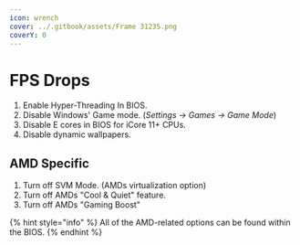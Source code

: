 ```yaml
---
icon: wrench
cover: ../.gitbook/assets/Frame 31235.png
coverY: 0
---
```


# FPS Drops

1. Enable Hyper-Threading In BIOS.
2. Disable Windows' Game mode. (_Settings -> Games -> Game Mode_)
3. Disable E cores in BIOS for iCore 11+ CPUs.
4. Disable dynamic wallpapers.

## AMD Specific

1. Turn off SVM Mode. (AMDs virtualization option)
2. Turn off AMDs "Cool & Quiet" feature.
3. Turn off AMDs "Gaming Boost"

{% hint style="info" %}
All of the AMD-related options can be found within the BIOS.
{% endhint %}
